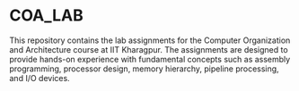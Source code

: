 # COA_LAB
This repository contains the lab assignments for the Computer Organization and Architecture course at IIT Kharagpur. The assignments are designed to provide hands-on experience with fundamental concepts such as assembly programming, processor design, memory hierarchy, pipeline processing, and I/O devices.
